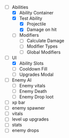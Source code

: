 - [ ] Abilities
    - [x] Ability Container
    - [x] Test Ability
        - [x] Projectile
        - [x] Damage on hit
    - [ ] Modifiers
        - [ ] Calculate Damage
        - [ ] Modifier Types
        - [ ] Global Modifiers

- [ ] UI
    - [x] Ability Slots
    - [ ] Cooldown Fill
    - [ ] Upgrades Modal

- [ ] Enemy AI
    - [ ] Enemy vitals
    - [ ] Enemy Death
    - [ ] Enemy Drop loot

- [ ] xp bar
- [ ] enemy spawner
- [ ] vitals
- [ ] level up upgrades
- [ ] stats
- [ ] enemy drops